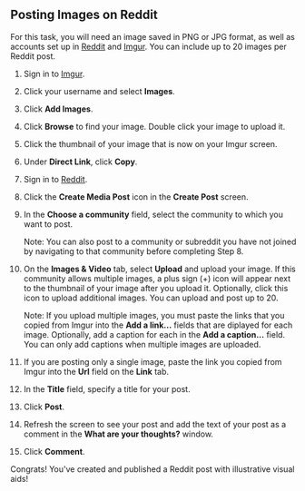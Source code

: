 
## Posting Images on Reddit

For this task, you will need an image saved in PNG or JPG format, as well as accounts set up in [Reddit](https://www.reddit.com/) and [Imgur](https://imgur.com/). You can include up to 20 images per Reddit post.   


1.	Sign in to [Imgur](https://imgur.com/).
2.	Click your username and select **Images**.  
3.	Click **Add Images**.
4.	Click **Browse** to find your image. Double click your image to upload it.
5.	Click the thumbnail of your image that is now on your Imgur screen. 
6.	Under **Direct Link**, click **Copy**.
7.	Sign in to [Reddit](https://www.reddit.com/).
8.	Click the **Create Media Post** icon in the **Create Post** screen.
9.	In the **Choose a community** field, select the community to which you want to post.  

    Note: You can also post to a community or subreddit you have not joined by navigating to that community before completing Step 8.
    
10.	On the **Images & Video** tab, select **Upload** and upload your image. If this community allows multiple images, a plus sign (+) icon will appear next to the thumbnail of your image after you upload it. Optionally, click this icon to upload additional images. You can upload and post up to 20.  

    Note: If you upload multiple images, you must paste the links that you copied from Imgur into the **Add a link...** fields that are diplayed for each image.       Optionally, add a caption for each in the **Add a caption...** field. You can only add captions when multiple images are uploaded.  
    
11.	If you are posting only a single image, paste the link you copied from Imgur into the **Url** field on the **Link** tab. 
12.	In the **Title** field, specify a title for your post. 
13.	Click **Post**.
14.	Refresh the screen to see your post and add the text of your post as a comment in the **What are your thoughts?** window.
15.	Click **Comment**.

Congrats! You've created and published a Reddit post with illustrative visual aids!
